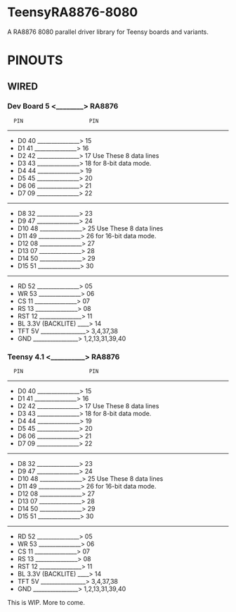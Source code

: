 # TeensyRA8876-8080
A RA8876 8080 parallel driver library for Teensy boards and variants.

# PINOUTS
## WIRED
### Dev Board 5 <________> RA8876

      PIN                     PIN
*********************************
- D0  40 _______________> 15 
- D1  41 _______________> 16
- D2  42 _______________> 17 Use These 8 data lines
- D3  43 _______________> 18 for 8-bit data mode.
- D4  44 _______________> 19
- D5  45 _______________> 20
- D6  06 _______________> 21
- D7  09 _______________> 22
*********************************
- D8  32 _______________> 23  
- D9  47 _______________> 24
- D10 48 _______________> 25 Use These 8 data lines
- D11 49 _______________> 26 for 16-bit data mode.
- D12 08 _______________> 27
- D13 07 _______________> 28
- D14 50 _______________> 29
- D15 51 _______________> 30
*********************************
- RD  52 _______________> 05
- WR  53 _______________> 06
- CS  11 _______________> 07
- RS  13 _______________> 08
- RST 12 _______________> 11
- BL  3.3V (BACKLITE) ____> 14
- TFT 5V ________________> 3,4,37,38
- GND    ________________> 1,2,13,31,39,40

### Teensy 4.1 <__________> RA8876

      PIN                     PIN
*********************************
- D0  40 _______________> 15 
- D1  41 _______________> 16
- D2  42 _______________> 17 Use These 8 data lines
- D3  43 _______________> 18 for 8-bit data mode.
- D4  44 _______________> 19
- D5  45 _______________> 20
- D6  06 _______________> 21
- D7  09 _______________> 22
*********************************
- D8  32 _______________> 23  
- D9  47 _______________> 24
- D10 48 _______________> 25 Use These 8 data lines
- D11 49 _______________> 26 for 16-bit data mode.
- D12 08 _______________> 27
- D13 07 _______________> 28
- D14 50 _______________> 29
- D15 51 _______________> 30
*********************************
- RD  52 _______________> 05
- WR  53 _______________> 06
- CS  11 _______________> 07
- RS  13 _______________> 08
- RST 12 _______________> 11
- BL  3.3V (BACKLITE) ____> 14
- TFT 5V ________________> 3,4,37,38
- GND    ________________> 1,2,13,31,39,40

This is WIP. More to come.
